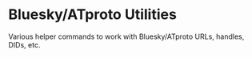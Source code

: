 # Bluesky/ATproto Utilities

Various helper commands to work with Bluesky/ATproto URLs, handles, DIDs, etc.
